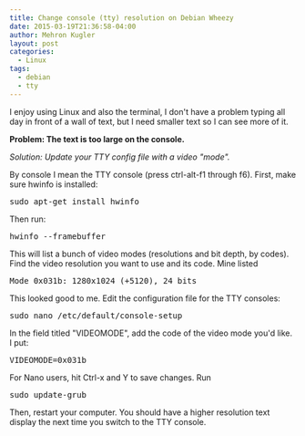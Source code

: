 ```yaml
---
title: Change console (tty) resolution on Debian Wheezy
date: 2015-03-19T21:36:58-04:00
author: Mehron Kugler
layout: post
categories:
  - Linux
tags:
  - debian
  - tty
---
```

I enjoy using Linux and also the terminal, I don't have a problem typing all day in front of a wall of text, but I need smaller text so I can see more of it.

**Problem: The text is too large on the console.**

_Solution: Update your TTY config file with a video "mode"._

By console I mean the TTY console (press ctrl-alt-f1 through f6). First, make sure hwinfo is installed:

<pre>sudo apt-get install hwinfo</pre>

Then run:

<pre>hwinfo --framebuffer</pre>

This will list a bunch of video modes (resolutions and bit depth, by codes). Find the video resolution you want to use and its code. Mine listed

<pre>Mode 0x031b: 1280x1024 (+5120), 24 bits</pre>

This looked good to me. Edit the configuration file for the TTY consoles:

<pre>sudo nano /etc/default/console-setup</pre>

In the field titled "VIDEOMODE", add the code of the video mode you'd like. I put:

<pre>VIDEOMODE=0x031b</pre>

For Nano users, hit Ctrl-x and Y to save changes. Run

<pre>sudo update-grub</pre>

Then, restart your computer. You should have a higher resolution text display the next time you switch to the TTY console.

&nbsp;
